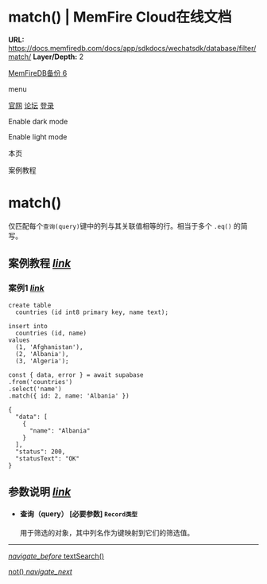 # match() | MemFire Cloud在线文档

**URL:** https://docs.memfiredb.com/docs/app/sdkdocs/wechatsdk/database/filter/match/
**Layer/Depth:** 2

[MemFireDB备份 6](/)

menu

[官网](https://memfiredb.com/)
[论坛](https://community.memfiredb.com/)
[登录](https://cloud.memfiredb.com/auth/login)

Enable dark mode

Enable light mode

本页

案例教程

# match()

仅匹配每个`查询(query)`键中的列与其关联值相等的行。相当于多个 `.eq()` 的简写。

## 案例教程 [*link*](#%e6%a1%88%e4%be%8b%e6%95%99%e7%a8%8b)

### 案例1 [*link*](#%e6%a1%88%e4%be%8b1)

```
create table
  countries (id int8 primary key, name text);

insert into
  countries (id, name)
values
  (1, 'Afghanistan'),
  (2, 'Albania'),
  (3, 'Algeria');
```

```
const { data, error } = await supabase
.from('countries')
.select('name')
.match({ id: 2, name: 'Albania' })
```

```
{
  "data": [
    {
      "name": "Albania"
    }
  ],
  "status": 200,
  "statusText": "OK"
}
```

## 参数说明 [*link*](#%e5%8f%82%e6%95%b0%e8%af%b4%e6%98%8e)

* #### 查询（query） [必要参数] `Record类型`

  用于筛选的对象，其中列名作为键映射到它们的筛选值。

---

[*navigate\_before* textSearch()](/docs/app/sdkdocs/wechatsdk/database/filter/textsearch/)

[not() *navigate\_next*](/docs/app/sdkdocs/wechatsdk/database/filter/not/)